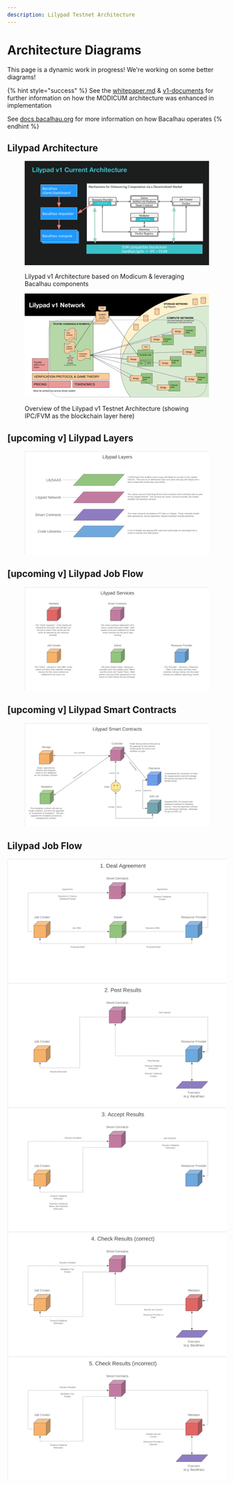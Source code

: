 ```yaml
---
description: Lilypad Testnet Architecture
---
```


# Architecture Diagrams

This page is a dynamic work in progress! We're working on some better diagrams!

{% hint style="success" %}
See the [whitepaper.md](../../../../research-and-vision/whitepaper.md "mention") & [v1-documents](../../../../research-and-vision/v1-documents/ "mention") for further information on how the MODICUM architecture was enhanced in implementation

See [docs.bacalhau.org](https://docs.bacalhau.org) for more information on how Bacalhau operates
{% endhint %}

## Lilypad Architecture

<figure><img src="../../../../.gitbook/assets/Lilypadv1 Architecture.png" alt=""><figcaption><p>Lilypad v1 Architecture based on Modicum &#x26; leveraging Bacalhau components</p></figcaption></figure>

<figure><img src="../../../../.gitbook/assets/Lilypad v1 Architecture Network.png" alt=""><figcaption><p>Overview of the Lilypad v1 Testnet Architecture (showing IPC/FVM as the blockchain layer here)</p></figcaption></figure>

## \[upcoming v] Lilypad Layers

<figure><img src="../../../../.gitbook/assets/image (35).png" alt=""><figcaption></figcaption></figure>

## \[upcoming v] Lilypad Job Flow

<figure><img src="../../../../.gitbook/assets/image (30) (1).png" alt=""><figcaption></figcaption></figure>

## \[upcoming v] Lilypad Smart Contracts

<figure><img src="../../../../.gitbook/assets/image (34).png" alt=""><figcaption></figcaption></figure>

## Lilypad Job Flow

![](<../../../../.gitbook/assets/image (1) (1) (1) (1).png>) ![](<../../../../.gitbook/assets/image (2) (1) (1) (1).png>) ![](<../../../../.gitbook/assets/image (3) (1) (1).png>) ![](<../../../../.gitbook/assets/image (4) (1) (1).png>) ![](<../../../../.gitbook/assets/image (5) (1) (1).png>)
